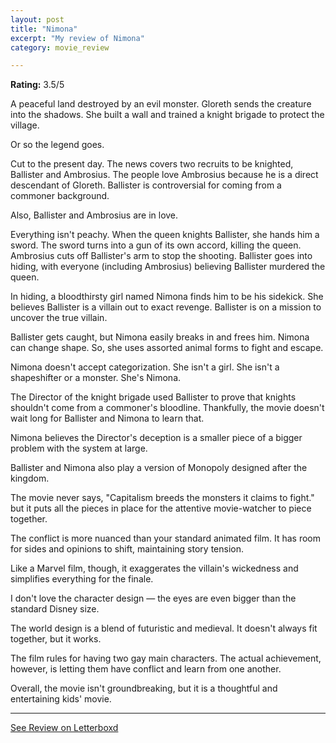 ```yaml
---
layout: post
title: "Nimona"
excerpt: "My review of Nimona"
category: movie_review

---
```


**Rating:** 3.5/5

A peaceful land destroyed by an evil monster. Gloreth sends the creature into the shadows. She built a wall and trained a knight brigade to protect the village.

Or so the legend goes.

Cut to the present day. The news covers two recruits to be knighted, Ballister and Ambrosius. The people love Ambrosius because he is a direct descendant of Gloreth. Ballister is controversial for coming from a commoner background.

Also, Ballister and Ambrosius are in love.

Everything isn't peachy. When the queen knights Ballister, she hands him a sword. The sword turns into a gun of its own accord, killing the queen. Ambrosius cuts off Ballister's arm to stop the shooting. Ballister goes into hiding, with everyone (including Ambrosius) believing Ballister murdered the queen.

In hiding, a bloodthirsty girl named Nimona finds him to be his sidekick. She believes Ballister is a villain out to exact revenge. Ballister is on a mission to uncover the true villain.

Ballister gets caught, but Nimona easily breaks in and frees him. Nimona can change shape. So, she uses assorted animal forms to fight and escape.

Nimona doesn't accept categorization. She isn't a girl. She isn't a shapeshifter or a monster. She's Nimona.

The Director of the knight brigade used Ballister to prove that knights shouldn't come from a commoner's bloodline. Thankfully, the movie doesn't wait long for Ballister and Nimona to learn that.

Nimona believes the Director's deception is a smaller piece of a bigger problem with the system at large.

Ballister and Nimona also play a version of Monopoly designed after the kingdom.

The movie never says, "Capitalism breeds the monsters it claims to fight." but it puts all the pieces in place for the attentive movie-watcher to piece together.

The conflict is more nuanced than your standard animated film. It has room for sides and opinions to shift, maintaining story tension. 

Like a Marvel film, though, it exaggerates the villain's wickedness and simplifies everything for the finale.

I don't love the character design — the eyes are even bigger than the standard Disney size.

The world design is a blend of futuristic and medieval. It doesn't always fit together, but it works.

The film rules for having two gay main characters. The actual achievement, however, is letting them have conflict and learn from one another.

Overall, the movie isn't groundbreaking, but it is a thoughtful and entertaining kids' movie.

<hr>

[See Review on Letterboxd](https://boxd.it/5gz6o3)

